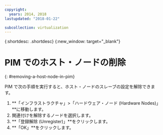 ```yaml
---
copyright:
  years: 2014, 2018
lastupdated: "2018-01-22"

subcollection: virtualization
---
```

{:shortdesc: .shortdesc}
{:new_window: target="_blank"}

# PIM でのホスト・ノードの削除
{: #removing-a-host-node-in-pim}

PIM で次の手順を実行すると、ホスト・ノードのスレーブの設定を解除できます。

1. **「インフラストラクチャ」>「ハードウェア・ノード (Hardware Nodes)」**に移動します。
2. 関連付けを解除するノードを選択します。
3. **「登録解除 (Unregister)」**をクリックします。
4. **「OK」**をクリックします。
